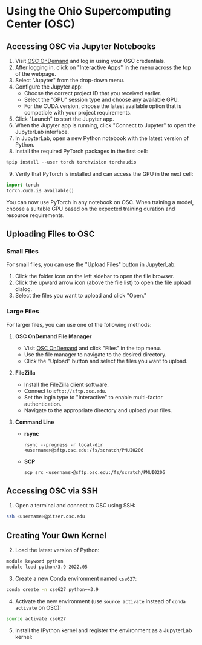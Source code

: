# Using the Ohio Supercomputing Center (OSC)

## Accessing OSC via Jupyter Notebooks

1. Visit [OSC OnDemand](https://ondemand.osc.edu) and log in using your OSC credentials.
2. After logging in, click on "Interactive Apps" in the menu across the top of the webpage.
3. Select "Jupyter" from the drop-down menu.
4. Configure the Jupyter app:
   - Choose the correct project ID that you received earlier.
   - Select the "GPU" session type and choose any available GPU.
   - For the CUDA version, choose the latest available option that is compatible with your project requirements.
5. Click "Launch" to start the Jupyter app.
6. When the Jupyter app is running, click "Connect to Jupyter" to open the JupyterLab interface.
7. In JupyterLab, open a new Python notebook with the latest version of Python.
8. Install the required PyTorch packages in the first cell:

~~~python
%pip install --user torch torchvision torchaudio
~~~

9. Verify that PyTorch is installed and can access the GPU in the next cell:

~~~python
import torch
torch.cuda.is_available()
~~~

You can now use PyTorch in any notebook on OSC. When training a model, choose a suitable GPU based on the expected training duration and resource requirements.

## Uploading Files to OSC

### Small Files

For small files, you can use the "Upload Files" button in JupyterLab:
1. Click the folder icon on the left sidebar to open the file browser.
2. Click the upward arrow icon (above the file list) to open the file upload dialog.
3. Select the files you want to upload and click "Open."

### Large Files

For larger files, you can use one of the following methods:

1. **OSC OnDemand File Manager**
   - Visit [OSC OnDemand](https://ondemand.osc.edu) and click "Files" in the top menu.
   - Use the file manager to navigate to the desired directory.
   - Click the "Upload" button and select the files you want to upload.

2. **FileZilla**
   - Install the FileZilla client software.
   - Connect to `sftp://sftp.osc.edu`.
   - Set the login type to "Interactive" to enable multi-factor authentication.
   - Navigate to the appropriate directory and upload your files.

3. **Command Line**
   - **rsync**
      ~~~
      rsync --progress -r local-dir <username>@sftp.osc.edu:/fs/scratch/PMUI0206
      ~~~
   - **SCP**
      ~~~
      scp src <username>@sftp.osc.edu:/fs/scratch/PMUI0206
      ~~~

## Accessing OSC via SSH

1. Open a terminal and connect to OSC using SSH:

~~~bash
ssh <username>@pitzer.osc.edu
~~~

## Creating Your Own Kernel 
2. Load the latest version of Python:

~~~bash
module keyword python
module load python/3.9-2022.05
~~~

3. Create a new Conda environment named `cse627`:

~~~bash
conda create -n cse627 python~=3.9
~~~

4. Activate the new environment (use `source activate` instead of `conda activate` on OSC):

~~~bash
source activate cse627
~~~

5. Install the IPython kernel and register the environment as a JupyterLab kernel:

~~~bash
